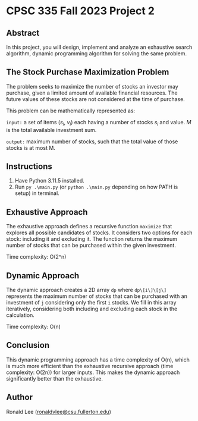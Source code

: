 # CPSC 335 Fall 2023 Project 2
## Abstract
In this project, you will design, implement and analyze an exhaustive search algorithm, dynamic programming algorithm for solving the same problem.
## The Stock Purchase Maximization Problem
The problem seeks to maximize the number of stocks an investor may purchase, given a limited amount of available financial resources. The future values of these stocks are not considered at the time of purchase.

This problem can be mathematically represented as:

`input:` a set of items (<i>s<sub>i</sub></i>, <i>v<sub>i</sub></i>) each having a number of stocks <i>s<sub>i</sub></i> and value. <i>M</i> is the total available investment sum. 

`output:` maximum number of stocks, such that the total value of those stocks is at most M.

## Instructions
1. Have Python 3.11.5 installed.
2. Run `py .\main.py` (or `python .\main.py` depending on how PATH is setup) in terminal.

## Exhaustive Approach
The exhaustive approach defines a recursive function `maximize` that explores all possible candidates of stocks. It considers two options for each stock: including it and excluding it. The function returns the maximum number of stocks that can be purchased within the given investment.

Time complexity: O(2^n)

## Dynamic Approach
The dynamic approach creates a 2D array `dp` where `dp\[i\]\[j\]` represents the maximum number of stocks that can be purchased with an investment of `j` considering only the first `i` stocks. We fill in this array iteratively, considering both including and excluding each stock in the calculation. 

Time complexity: O(n)

## Conclusion
This dynamic programming approach has a time complexity of O(n), which is much more efficient than the exhaustive recursive approach (time complexity: O(2<super>n</super>)) for larger inputs. This makes the dynamic approach significantly better than the exhaustive.

## Author
Ronald Lee (ronaldvlee@csu.fullerton.edu)